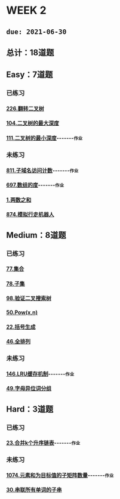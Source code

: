 # WEEK 2
## `due: 2021-06-30`
## 总计：18道题
## Easy：7道题
### 已练习
#### [226.翻转二叉树](https://leetcode-cn.com/problems/invert-binary-tree/description/)
#### [104.二叉树的最大深度](https://leetcode-cn.com/problems/maximum-depth-of-binary-tree/)
#### [111.二叉树的最小深度](https://leetcode-cn.com/problems/minimum-depth-of-binary-tree/)-------`作业`

### 未练习
#### [811.子域名访问计数](https://leetcode-cn.com/problems/subdomain-visit-count/)-------`作业`
#### [697.数组的度](https://leetcode-cn.com/problems/degree-of-an-array/)-------`作业`
#### [1.两数之和](https://leetcode-cn.com/problems/two-sum/)
#### [874.模拟行走机器人](https://leetcode-cn.com/problems/walking-robot-simulation/)

## Medium：8道题
### 已练习
#### [77.集合](https://leetcode-cn.com/problems/combinations/)
#### [78.子集](https://leetcode-cn.com/problems/subsets/)
#### [98.验证二叉搜索树](https://leetcode-cn.com/problems/validate-binary-search-tree/)
#### [50.Pow(x,n)](https://leetcode-cn.com/problems/powx-n/)  
#### [22.括号生成](https://leetcode-cn.com/problems/generate-parentheses/)
#### [46.全排列](https://leetcode-cn.com/problems/permutations/)

### 未练习
#### [146.LRU缓存机制](https://leetcode-cn.com/problems/lru-cache/)-------`作业`
#### [49.字母异位词分组](https://leetcode-cn.com/problems/group-anagrams/)

## Hard：3道题
### 已练习
#### [23.合并k个升序链表](https://leetcode-cn.com/problems/merge-k-sorted-lists/)-------`作业`

### 未练习
#### [1074.元素和为目标值的子矩阵数量](https://leetcode-cn.com/problems/number-of-submatrices-that-sum-to-target/)-------`作业`
#### [30.串联所有单词的子串](https://leetcode-cn.com/problems/substring-with-concatenation-of-all-words/)

